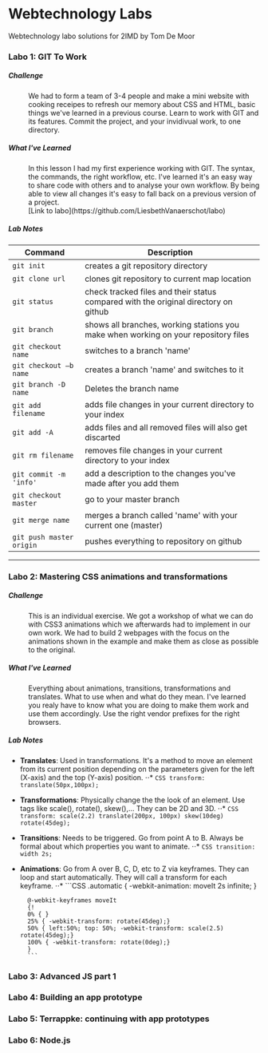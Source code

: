 Webtechnology Labs
==================

Webtechnology labo solutions for 2IMD by Tom De Moor

### Labo 1: GIT To Work ###

##### Challenge

<dl>
  <dd>We had to form a team of 3-4 people and make a mini website with cooking receipes to refresh our memory about CSS and HTML, basic things we've learned in a previous course. Learn to work with GIT and its features. Commit the project, and your invidivual work, to one directory.</dd>
</dl>
  
##### What I've Learned

<dl>
  <dd>In this lesson I had my first experience working with GIT. The syntax, the commands, the right workflow, etc. I've learned it's an easy way to share code with others and to analyse your own workflow. By being able to view all changes it's easy to fall back on a previous version of a project.</dd>

  <dd>[Link to labo](https://github.com/LiesbethVanaerschot/labo)</dd>
</dl>
  
##### Lab Notes

</dl>
 
Command | Description 
--- | --- 
`git init` | creates a git repository directory 
`git clone url` | clones git repository to current map location
`git status` | check tracked files and their status compared with the original directory on github
`git branch` | shows all branches, working stations you make when working on your repository files
`git checkout name` | switches to a branch 'name'
`git checkout –b name` | creates a branch 'name' and switches to it
`git branch -D name` | Deletes the branch name
`git add filename` | adds file changes in your current directory to your index
`git add -A` | adds files and all removed files will also get discarted
`git rm filename` | removes file changes in your current directory to your index
`git commit -m 'info' ` | add a description to the changes you've made after you add them
`git checkout master` | go to your master branch
`git merge name ` | merges a branch called 'name' with your current one (master)
`git push master origin ` | pushes everything to repository on github


* * *

### Labo 2: Mastering CSS animations and transformations ###

##### Challenge

<dl>
  <dd>This is an individual exercise. We got a workshop of what we can do with CSS3 animations which we afterwards had to implement in our own work. We had to build 2 webpages with the focus on the animations shown in the example and make them as close as possible to the original.</dd>
</dl>

##### What I've Learned

<dl>
  <dd>Everything about animations, transitions, transformations and translates. What to use when and what do they mean. I've learned you realy have to know what you are doing to make them work and use them accordingly. Use the right vendor prefixes for the right browsers.</dd>
</dl>

##### Lab Notes

* **Translates**: Used in transformations. It's a method to move an element from its current position depending on the parameters given for the left (X-axis) and the top (Y-axis) position. 
⋅⋅* ```CSS
	   transform: translate(50px,100px);
	   ``` 
* **Transformations**: Physically change the the look of an element. Use tags like scale(), rotate(), skew(),… They can be 2D and 3D.
⋅⋅* ```CSS
	   transform: scale(2.2) translate(200px, 100px) skew(10deg) rotate(45deg);
	   ``` 
* **Transitions**: Needs to be triggered. Go from point A to B. Always be formal about which properties you want to animate.
⋅⋅* ```CSS
	   transition: width 2s;
	   ``` 
* **Animations**: Go from A over B, C, D, etc to Z via keyframes. They can loop and start automatically. They will call a transform for each keyframe.
⋅⋅* ```CSS
	   .automatic
		{
		-webkit-animation: moveIt 2s infinite;
		}
		
		@-webkit-keyframes moveIt
		{!
		0% { }
		25% { -webkit-transform: rotate(45deg);}
		50% { left:50%; top: 50%; -webkit-transform: scale(2.5) rotate(45deg);}
		100% { -webkit-transform: rotate(0deg);}
		}
		``` 

### Labo 3: Advanced JS part 1 ###

### Labo 4: Building an app prototype ###

### Labo 5: Terrappke: continuing with app prototypes ###

### Labo 6: Node.js ###



